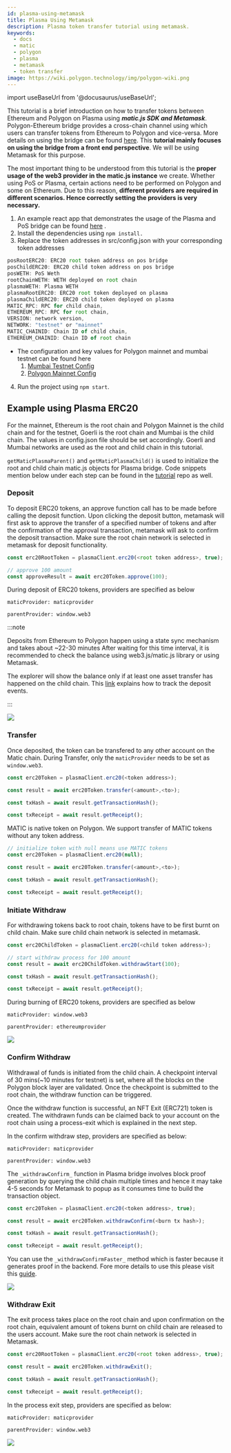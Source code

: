 ```yaml
---
id: plasma-using-metamask
title: Plasma Using Metamask
description: Plasma token transfer tutorial using metamask.
keywords:
  - docs
  - matic
  - polygon
  - plasma
  - metamask
  - token transfer
image: https://wiki.polygon.technology/img/polygon-wiki.png
---
```


import useBaseUrl from '@docusaurus/useBaseUrl';

This tutorial is a brief introduction on how to transfer tokens between Ethereum and Polygon on Plasma using **_matic.js SDK and Metamask_**. Polygon-Ethereum bridge provides a cross-chain channel using which users can transfer tokens from Ethereum to Polygon and vice-versa. More details on using the bridge can be found [here](/docs/develop/ethereum-polygon/plasma/getting-started). This **tutorial mainly focuses on using the bridge from a front end perspective**. We will be using Metamask for this purpose.

The most important thing to be understood from this tutorial is the **proper usage of the web3 provider in the matic.js instance** we create. Whether using PoS or Plasma, certain actions need to be performed on Polygon and some on Ethereum. Due to this reason, **different providers are required in different scenarios. Hence correctly setting the providers is very necessary.**

1. An example react app that demonstrates the usage of the Plasma and PoS bridge can be found [here](https://github.com/maticnetwork/pos-plasma-tutorial) .
2. Install the dependencies using `npm install.`
3. Replace the token addresses in src/config.json with your corresponding token addresses

```jsx
posRootERC20: ERC20 root token address on pos bridge
posChildERC20: ERC20 child token address on pos bridge
posWETH: PoS Weth
rootChainWETH: WETH deployed on root chain
plasmaWETH: Plasma WETH
plasmaRootERC20: ERC20 root token deployed on plasma
plasmaChildERC20: ERC20 child token deployed on plasma
MATIC_RPC: RPC for child chain,
ETHEREUM_RPC: RPC for root chain,
VERSION: network version,
NETWORK: "testnet" or "mainnet"
MATIC_CHAINID: Chain ID of child chain,
ETHEREUM_CHAINID: Chain ID of root chain
```

- The configuration and key values for Polygon mainnet and mumbai testnet can be found here
  1. [Mumbai Testnet Config](https://static.matic.network/network/testnet/mumbai/index.json)
  2. [Polygon Mainnet Config](https://static.matic.network/network/mainnet/v1/index.json)

4. Run the project using `npm start`.

## Example using Plasma ERC20

For the mainnet, Ethereum is the root chain and Polygon Mainnet is the child chain and for the testnet, Goerli is the root chain and Mumbai is the child chain. The values in config.json file should be set accordingly. Goerli and Mumbai networks are used as the root and child chain in this tutorial.

`getMaticPlasmaParent()` and `getMaticPlasmaChild()` is used to initialize the root and child chain matic.js objects for Plasma bridge. Code snippets mention below under each step can be found in the [tutorial](https://github.com/maticnetwork/pos-plasma-tutorial) repo as well.

### Deposit

To deposit ERC20 tokens, an approve function call has to be made before calling the deposit function. Upon clicking the deposit button, metamask will first ask to approve the transfer of a specified number of tokens and after the confirmation of the approval transaction, metamask will ask to confirm the deposit transaction. Make sure the root chain network is selected in metamask for deposit functionality.

```js
const erc20RootToken = plasmaClient.erc20(<root token address>, true);

// approve 100 amount
const approveResult = await erc20Token.approve(100);
```

During deposit of ERC20 tokens, providers are specified as below

`maticProvider: maticprovider`

`parentProvider: window.web3`

:::note

Deposits from Ethereum to Polygon happen using a state sync mechanism and takes about ~22-30 minutes After waiting for this time interval, it is recommended to check the balance using web3.js/matic.js library or using Metamask.

The explorer will show the balance only if at least one asset transfer has happened on the child chain. This [link](/docs/develop/ethereum-polygon/plasma/deposit-withdraw-event-plasma/) explains how to track the deposit events.

:::

<div
        style={{
          display: "flex",
          justifyContent: "center",
          alignItems: "center"
        }}
      >
        <img src={useBaseUrl("img/plasma-using-metamask/deposit.png")} />
</div>

### Transfer

Once deposited, the token can be transfered to any other account on the Matic chain. During Transfer, only the `maticProvider` needs to be set as `window.web3`.

```js
const erc20Token = plasmaClient.erc20(<token address>);

const result = await erc20Token.transfer(<amount>,<to>);

const txHash = await result.getTransactionHash();

const txReceipt = await result.getReceipt();
```

MATIC is native token on Polygon. We support transfer of MATIC tokens without any token address.

```js
// initialize token with null means use MATIC tokens
const erc20Token = plasmaClient.erc20(null);

const result = await erc20Token.transfer(<amount>,<to>);

const txHash = await result.getTransactionHash();

const txReceipt = await result.getReceipt();
```

### Initiate Withdraw

For withdrawing tokens back to root chain, tokens have to be first burnt on child chain. Make sure child chain network is selected in metamask.

```js
const erc20ChildToken = plasmaClient.erc20(<child token address>);

// start withdraw process for 100 amount
const result = await erc20ChildToken.withdrawStart(100);

const txHash = await result.getTransactionHash();

const txReceipt = await result.getReceipt();
```

During burning of ERC20 tokens, providers are specified as below

`maticProvider: window.web3`

`parentProvider: ethereumprovider`

<div
        style={{
          display: "flex",
          justifyContent: "center",
          alignItems: "center"
        }}
      >
        <img src={useBaseUrl("img/plasma-using-metamask/burn.png")} />
</div>

### Confirm Withdraw

Withdrawal of funds is initiated from the child chain. A checkpoint interval of 30 mins(~10 minutes for testnet) is set, where all the blocks on the Polygon block layer are validated. Once the checkpoint is submitted to the root chain, the withdraw function can be triggered.

Once the withdraw function is successful, an NFT Exit (ERC721) token is created. The withdrawn funds can be claimed back to your account on the root chain using a process-exit which is explained in the next step.

In the confirm withdraw step, providers are specified as below:

`maticProvider: maticprovider`

`parentProvider: window.web3`

The `_withdrawConfirm_` function in Plasma bridge involves block proof generation by querying the child chain multiple times and hence it may take 4-5 seconds for Metamask to popup as it consumes time to build the transaction object.

```js
const erc20Token = plasmaClient.erc20(<token address>, true);

const result = await erc20Token.withdrawConfirm(<burn tx hash>);

const txHash = await result.getTransactionHash();

const txReceipt = await result.getReceipt();
```

You can use the `_withdrawConfirmFaster_` method which is faster because it generates proof in the backend. Fore more details to use this please visit this [guide](https://maticnetwork.github.io/matic.js/docs/plasma/erc20/withdraw-confirm-faster/).

<div
        style={{
          display: "flex",
          justifyContent: "center",
          alignItems: "center"
        }}
      >
        <img src={useBaseUrl("img/plasma-using-metamask/confirmWithdraw.png")} />
</div>

### Withdraw Exit

The exit process takes place on the root chain and upon confirmation on the root chain, equivalent amount of tokens burnt on child chain are released to the users account. Make sure the root chain network is selected in Metamask.

```js
const erc20RootToken = plasmaClient.erc20(<root token address>, true);

const result = await erc20Token.withdrawExit();

const txHash = await result.getTransactionHash();

const txReceipt = await result.getReceipt();
```

In the process exit step, providers are specified as below:

`maticProvider: maticprovider`

`parentProvider: window.web3`

<div
        style={{
          display: "flex",
          justifyContent: "center",
          alignItems: "center"
        }}
      >
        <img src={useBaseUrl("img/plasma-using-metamask/Exit.png")} />
</div>
